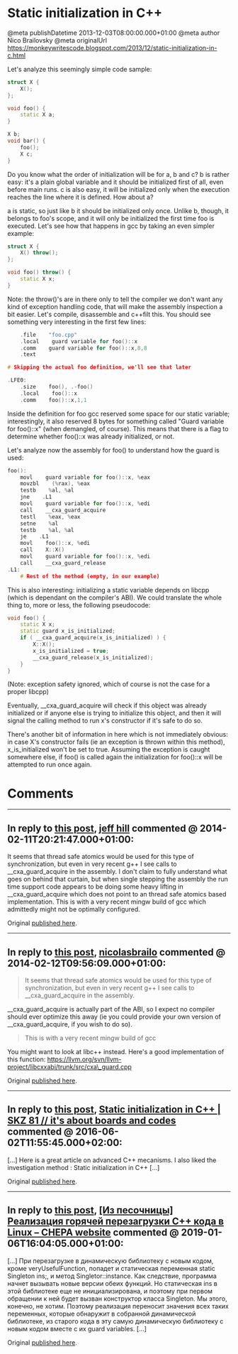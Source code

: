 # Static initialization in C++

@meta publishDatetime 2013-12-03T08:00:00.000+01:00
@meta author Nico Brailovsky
@meta originalUrl https://monkeywritescode.blogspot.com/2013/12/static-initialization-in-c.html

Let's analyze this seemingly simple code sample:

```c++
struct X {
    X();
};

void foo() {
    static X a;
}

X b;
void bar() {
    foo();
    X c;
}
```

Do you know what the order of initialization will be for a, b and c? b is rather easy: it's a plain global variable and it should be initialized first of all, even before main runs. c is also easy, it will be initialized only when the execution reaches the line where it is defined. How about a?

a is static, so just like b it should be initialized only once. Unlike b, though, it belongs to foo's scope, and it will only be initialized the first time foo is executed. Let's see how that happens in gcc by taking an even simpler example:

```c++
struct X {
    X() throw();
};

void foo() throw() {
    static X x;
}
```

Note: the throw()'s are in there only to tell the compiler we don't want any kind of exception handling code, that will make the assembly inspection a bit easier. Let's compile, disassemble and c++filt this. You should see something very interesting in the first few lines:

```c++
    .file    "foo.cpp"
    .local    guard variable for foo()::x
    .comm    guard variable for foo()::x,8,8
    .text

# Skipping the actual foo definition, we'll see that later

.LFE0:
    .size    foo(), .-foo()
    .local    foo()::x
    .comm    foo()::x,1,1
```

Inside the definition for foo gcc reserved some space for our static variable; interestingly, it also reserved 8 bytes for something called "Guard variable for foo()::x" (when demangled, of course). This means that there is a flag to determine whether foo()::x was already initialized, or not.

Let's analyze now the assembly for foo() to understand how the guard is used:

```c++
foo():
    movl    guard variable for foo()::x, %eax
    movzbl    (%rax), %eax
    testb    %al, %al
    jne    .L1
    movl    guard variable for foo()::x, %edi
    call    __cxa_guard_acquire
    testl    %eax, %eax
    setne    %al
    testb    %al, %al
    je    .L1
    movl    foo()::x, %edi
    call    X::X()
    movl    guard variable for foo()::x, %edi
    call    __cxa_guard_release
.L1:
    # Rest of the method (empty, in our example)
```

This is also interesting: initializing a static variable depends on libcpp (which is dependant on the compiler's ABI). We could translate the whole thing to, more or less, the following pseudocode:

```c++
void foo() {
    static X x;
    static guard x_is_initialized;
    if ( __cxa_guard_acquire(x_is_initialized) ) {
        X::X();
        x_is_initialized = true;
        __cxa_guard_release(x_is_initialized);
    }
}
```

(Note: exception safety ignored, which of course is not the case for a proper libcpp)

Eventually, \_\_cxa\_guard\_acquire will check if this object was already initialized or if anyone else is trying to initialize this object, and then it will signal the calling method to run x's constructor if it's safe to do so.

There's another bit of information in here which is not immediately obvious: in case X's constructor fails (ie an exception is thrown within this method), x\_is\_initialized won't be set to true. Assuming the exception is caught somewhere else, if foo() is called again the initialization for foo()::x will be attempted to run once again.


# Comments

---
## In reply to [this post](), [jeff hill](http://www.aps.anl.gov/epics/) commented @ 2014-02-11T20:21:47.000+01:00:

It seems that thread safe atomics would be used for this type of synchronization, but even in very recent g++ I see calls to \_\_cxa\_guard\_acquire in the assembly. I don't claim to fully understand what goes on behind that curtain, but when single stepping the assembly the run time support code appears to be doing some heavy lifting in \_\_cxa\_guard\_acquire which does not point to an thread safe atomics based implementation. This is with a very recent mingw build of gcc which admittedly might not be optimally configured.

Original [published here](/blog_md/2013/1203_StaticinitializationinC.md).

---
## In reply to [this post](), [nicolasbrailo](/blog_md) commented @ 2014-02-12T09:56:09.000+01:00:

> It seems that thread safe atomics would be used for this type of synchronization, but even in very recent g++ I see calls to \_\_cxa\_guard\_acquire in the assembly.

\_\_cxa\_guard\_acquire is actually part of the ABI, so I expect no compiler should ever optimize this away (ie you could provide your own version of \_\_cxa\_guard\_acquire, if you wish to do so).

> This is with a very recent mingw build of gcc

You might want to look at libc++ instead. Here's a good implementation of this function: https://llvm.org/svn/llvm-project/libcxxabi/trunk/src/cxa\_guard.cpp

Original [published here](/blog_md/2013/1203_StaticinitializationinC.md).

---
## In reply to [this post](), [Static initialization in C++ | SKZ 81 // it&#39;s about boards and codes](/blog_md/2016/0602_CWhyisundefinednessimportant.md) commented @ 2016-06-02T11:55:45.000+02:00:

[…] Here is a great article on advanced C++ mecanisms. I also liked the investigation method : Static initialization in C++ […]

Original [published here](/blog_md/2013/1203_StaticinitializationinC.md).

---
## In reply to [this post](), [[Из песочницы] Реализация горячей перезагрузки С++ кода в Linux – CHEPA website](/blog_md/youfoundadeadlink.md) commented @ 2019-01-06T16:04:05.000+01:00:

[…] При перезагрузке в динамическую библиотеку с новым кодом, кроме veryUsefulFunction, попадет и статическая переменная static Singleton ins;, и метод Singletor::instance. Как следствие, программа начнет вызывать новые версии обеих функций. Но статическая ins в этой библиотеке еще не инициализирована, и поэтому при первом обращении к ней будет вызван конструктор класса Singleton. Мы этого, конечно, не хотим. Поэтому реализация переносит значения всех таких переменных, которые обнаружит в собранной динамической библиотеке, из старого кода в эту самую динамическую библиотеку с новым кодом вместе с их guard variables. […]

Original [published here](/blog_md/2013/1203_StaticinitializationinC.md).
